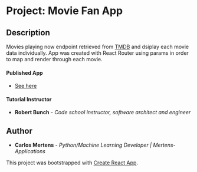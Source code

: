 # Project: Movie Fan App

## Description

Movies playing now endpoint retrieved from [TMDB](https://www.themoviedb.org/) and dsiplay each movie data individually. App was created with React Router using params in order to map and render through each movie.

#### Published App

- [See here](https://carlosmertens.github.io/movie-router)

#### Tutorial Instructor

- **Robert Bunch** - _Code school instructor, software architect and engineer_

## Author

- **Carlos Mertens** - _Python/Machine Learning Developer | Mertens-Applications_

This project was bootstrapped with [Create React App](https://github.com/facebook/create-react-app).
